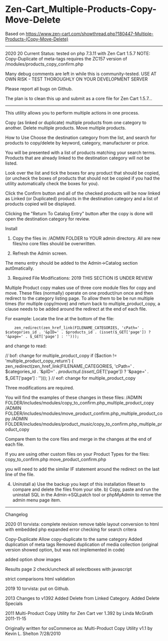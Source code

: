 # Zen-Cart_Multiple-Products-Copy-Move-Delete

Based on
https://www.zen-cart.com/showthread.php?180447-Multiple-Products-(Copy-Move-Delete)

-----------------------------
2020 20 Current Status: tested on php 7.3.11 with Zen Cart 1.5.7
NOTE: Copy-Duplicate of meta-tags requires the ZC157 version of /modules/products_copy_confirm.php

Many debug comments are left in while this is community-tested.
USE AT OWN RISK - TEST THOROUGHLY ON YOUR DEVELOPMENT SERVER

Please report all bugs on Github.

The plan is to clean this up and submit as a core file for Zen Cart 1.5.7...

-----------------------------
This utility allows you to perform multiple actions in one process.

Copy (as linked or duplicate) multiple products from one category to another. 
Delete multiple products. 
Move multiple products.

How to Use
Choose the destination category from the list, and search for products to copy/delete by keyword, category, manufacturer or price. 

You will be presented with a list of products matching your search terms.
Products that are already linked to the destination category will not be listed. 

Look over the list and tick the boxes for any product that should be copied, (or uncheck the boxes of products that should not be copied if you had the utility automatically check the boxes for you). 

Click the Confirm button and all of the checked products will be now linked as Linked (or Duplicated) products in the destination category and a list of products copied will be displayed. 

Clicking the "Return To Catalog Entry" button after the copy is done will open the destination category for review.

Install
1) Copy the files in:
/ADMIN FOLDER
to YOUR admin directory.
All are new files/no core files should be overwritten.

2) Refresh the Admin screen.

The menu entry should be added to the Admin->Catalog section aut0matically.

3) Required File Modifications: 2019 THIS SECTION IS UNDER REVIEW

Multiple Product copy makes use of three core module files for copy and move. These files (normally) operate on one product/run once and then redirect to the category listing page.
To allow them to be be run multiple times (for multiple copy/move) and return back to multiple_product_copy, a clause needs to be added around the redirect at the end of each file.

For example:
Locate the line at the bottom of the file:

        zen_redirect(zen_href_link(FILENAME_CATEGORIES, 'cPath=' . $categories_id . '&pID=' . $products_id . (isset($_GET['page']) ? '&page=' . $_GET['page'] : '')));

and change to read:

// bof: change for multiple_product_copy
        if ($action != 'multiple_product_copy_return') {
          zen_redirect(zen_href_link(FILENAME_CATEGORIES, 'cPath=' . $categories_id . '&pID=' . $products_id . (isset($_GET['page']) ? '&page=' . $_GET['page'] : '')));
        }
// eof: change for multiple_product_copy


Three modifications are required.

You will find the examples of these changes in these files:
/ADMIN FOLDER/includes/modules/copy_to_confirm.php_multiple_product_copy
/ADMIN FOLDER/includes/modules/move_product_confirm.php_multiple_product_copy
/ADMIN FOLDER/includes/modules/product_music/copy_to_confirm.php_multiple_product_copy

Compare them to the core files and merge in the changes at the end of each file.

If you are using other custom files on your Product Types for the files:
copy_to_confirm.php
move_product_confirm.php

you will need to add the similar IF statement around the redirect on the last line of the file. 

4) Uninstall
a) Use the backup you kept of this installation fileset to compare and delete the files from your site.
b) Copy, paste and run the uninstall SQL in the Admin->SQLpatch tool or phpMyAdmin to remve the admin menu page item.


---------------------
Changelog

2020 01 torvista: complete revision
remove table layout
conversion to html with embedded php
expanded error checking for search critera

Copy-Duplicate
Allow copy-duplicate to the same category
Added duplication of meta tags
Removed duplication of media collection (original version showed option, but was not implemented in code)

added option show images

Results page 2
check/uncheck all selectboxes with javascript

strict comparisons
html validation

2019 10 torvista: put on Github.

2013 Changes to v1392
Added Delete from Linked Category. Added Delete Specials

2011 Multi-Product Copy Utility for Zen Cart ver 1.392 by Linda McGrath 2011-11-15

Originally written for osCommerce as:
Multi-Product Copy Utility v1.1 by Kevin L. Shelton 7/28/2010



